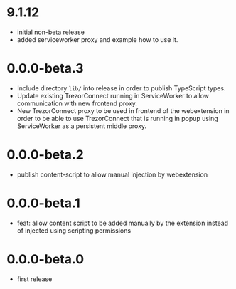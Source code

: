 # 9.1.12

-   initial non-beta release
-   added serviceworker proxy and example how to use it.

# 0.0.0-beta.3

-   Include directory `lib/` into release in order to publish TypeScript types.
-   Update existing TrezorConnect running in ServiceWorker to allow communication with new frontend proxy.
-   New TrezorConnect proxy to be used in frontend of the webextension in order to be able to use TrezorConnect that is running in popup using ServiceWorker as a persistent middle proxy.

# 0.0.0-beta.2

-   publish content-script to allow manual injection by webextension

# 0.0.0-beta.1

-   feat: allow content script to be added manually by the extension instead of injected using scripting permissions

# 0.0.0-beta.0

-   first release
